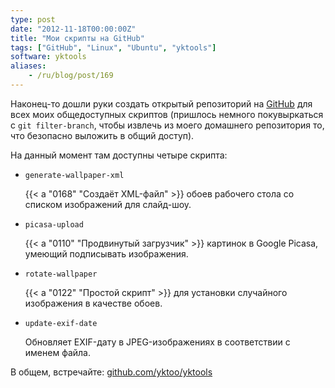 ```yaml
---
type: post
date: "2012-11-18T00:00:00Z"
title: "Мои скрипты на GitHub"
tags: ["GitHub", "Linux", "Ubuntu", "yktools"]
software: yktools
aliases:
    - /ru/blog/post/169
---
```


Наконец-то дошли руки создать открытый репозиторий на [GitHub](https://github.com/yktoo/yktools) для всех моих общедоступных скриптов (пришлось немного покувыркаться с `git filter-branch`, чтобы извлечь из моего домашнего репозитория то, что безопасно выложить в общий доступ).

На данный момент там доступны четыре скрипта:

<!--more-->

* `generate-wallpaper-xml`
    <p></p>
    {{< a "0168" "Создаёт XML-файл" >}} обоев рабочего стола со списком изображений для слайд-шоу.

* `picasa-upload`
    <p></p>
    {{< a "0110" "Продвинутый загрузчик" >}} картинок в Google Picasa, умеющий подписывать изображения.

* `rotate-wallpaper`
    <p></p>
    {{< a "0122" "Простой скрипт" >}} для установки случайного изображения в качестве обоев.

* `update-exif-date`
    <p></p>
    Обновляет EXIF-дату в JPEG-изображениях в соответствии с именем файла.

В общем, встречайте: [github.com/yktoo/yktools](https://github.com/yktoo/yktools)
